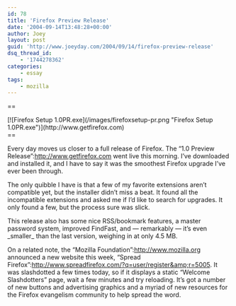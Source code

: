 ```yaml
---
id: 78
title: 'Firefox Preview Release'
date: '2004-09-14T13:48:28+00:00'
author: Joey
layout: post
guid: 'http://www.joeyday.com/2004/09/14/firefox-preview-release'
dsq_thread_id:
    - '1744278362'
categories:
    - essay
tags:
    - mozilla
---
```


==

<div class="pic">[![Firefox Setup 1.0PR.exe](/images/firefoxsetup-pr.png "Firefox Setup 1.0PR.exe")](http://www.getfirefox.com)</div>==

Every day moves us closer to a full release of Firefox. The “1.0 Preview Release”:http://www.getfirefox.com went live this morning. I’ve downloaded and installed it, and I have to say it was the smoothest Firefox upgrade I’ve ever been through.

The only quibble I have is that a few of my favorite extensions aren’t compatible yet, but the installer didn’t miss a beat. It found all the incompatible extensions and asked me if I’d like to search for upgrades. It only found a few, but the process sure was slick.

This release also has some nice RSS/bookmark features, a master password system, improved FindFast, and — remarkably — it’s even \_smaller\_ than the last version, weighing in at only 4.5 MB.

On a related note, the “Mozilla Foundation”:http://www.mozilla.org announced a new website this week, “Spread Firefox”:http://www.spreadfirefox.com/?q=user/register&amp;r=5005. It was slashdotted a few times today, so if it displays a static “Welcome Slashdotters” page, wait a few minutes and try reloading. It’s got a number of new buttons and advertising graphics and a myriad of new resources for the Firefox evangelism community to help spread the word.